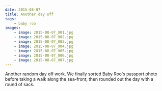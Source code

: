 ```yaml
---
date: 2015-08-07
title: Another day off
tags:
    - baby roo
images:
    - image: 2015-08-07_001.jpg
    - image: 2015-08-07_002.jpg
    - image: 2015-08-07_003.jpg
    - image: 2015-08-07_004.jpg
    - image: 2015-08-07_005.jpg
    - image: 2015-08-07_006.jpg
    - image: 2015-08-07_007.jpg
---
```

Another random day off work. We finally sorted Baby Roo's passport photo before taking a walk along the sea-front, then rounded out the day with a round of sack.